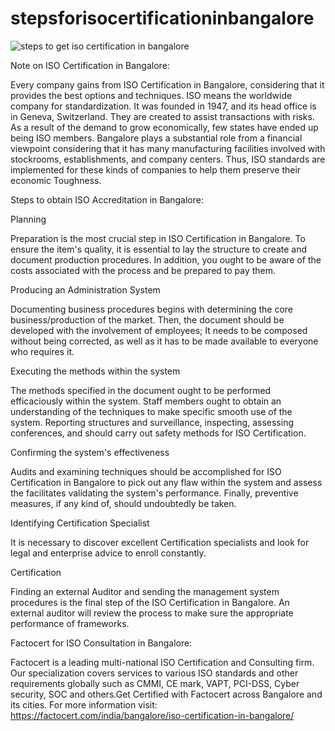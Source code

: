 # stepsforisocertificationinbangalore

![steps to get iso certification in bangalore](https://user-images.githubusercontent.com/89084770/140913196-a4edd7ad-8384-45ec-a889-8266b3489aaf.png)

Note on ISO Certification in Bangalore:

Every company gains from ISO Certification in Bangalore, considering that it provides the best options and techniques. ISO means the worldwide company for standardization. It was founded in 1947, and its head office is in Geneva, Switzerland. They are created to assist transactions with risks. As a result of the demand to grow economically, few states have ended up being ISO members. Bangalore plays a substantial role from a financial viewpoint considering that it has many manufacturing facilities involved with stockrooms, establishments, and company centers. Thus, ISO standards are implemented for these kinds of companies to help them preserve their economic Toughness.

Steps to obtain ISO Accreditation in Bangalore:

Planning

Preparation is the most crucial step in ISO Certification in Bangalore. To ensure the item's quality, it is essential to lay the structure to create and document production procedures. In addition, you ought to be aware of the costs associated with the process and be prepared to pay them.

Producing an Administration System

Documenting business procedures begins with determining the core business/production of the market. Then, the document should be developed with the involvement of employees; It needs to be composed without being corrected, as well as it has to be made available to everyone who requires it.

Executing the methods within the system

The methods specified in the document ought to be performed efficaciously within the system. Staff members ought to obtain an understanding of the techniques to make specific smooth use of the system. Reporting structures and surveillance, inspecting, assessing conferences, and should carry out safety methods for ISO Certification.

Confirming the system's effectiveness

Audits and examining techniques should be accomplished for ISO Certification in Bangalore to pick out any flaw within the system and assess the facilitates validating the system's performance. Finally, preventive measures, if any kind of, should undoubtedly be taken.

Identifying Certification Specialist

It is necessary to discover excellent Certification specialists and look for legal and enterprise advice to enroll constantly.

Certification

Finding an external Auditor and sending the management system procedures is the final step of the ISO Certification in Bangalore. An external auditor will review the process to make sure the appropriate performance of frameworks.

Factocert for ISO Consultation in Bangalore:

Factocert is a leading multi-national ISO Certification and Consulting firm. Our specialization covers services to various ISO standards and other requirements globally such as CMMI, CE mark, VAPT, PCI-DSS, Cyber security, SOC and others.Get Certified with Factocert across Bangalore and its cities. For more information visit: <a href="url">https://factocert.com/india/bangalore/iso-certification-in-bangalore/ </a>
